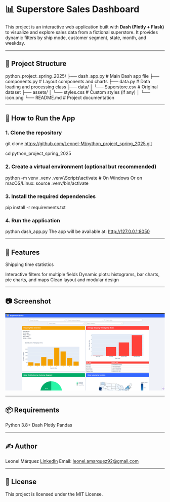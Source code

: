 # 📊 Superstore Sales Dashboard

This project is an interactive web application built with **Dash (Plotly + Flask)** to visualize and explore sales data from a fictional superstore. It provides dynamic filters by ship mode, customer segment, state, month, and weekday.

---

## 📁 Project Structure
python_project_spring_2025/
├── dash_app.py # Main Dash app file
├── components.py # Layout components and charts
├── data.py # Data loading and processing class
├── data/
│ └── Superstore.csv # Original dataset
├── assets/
│ └── styles.css # Custom styles (if any)
│ └── icon.png
└── README.md # Project documentation

---

## 🚀 How to Run the App

### 1. Clone the repository

git clone https://github.com/Leonel-M/python_project_spring_2025.git 

cd python_project_spring_2025

### 2. Create a virtual environment (optional but recommended)

python -m venv .venv
.venv\Scripts\activate    # On Windows
Or on macOS/Linux:
source .venv/bin/activate

### 3. Install the required dependencies
pip install -r requirements.txt

### 4. Run the application
python dash_app.py
The app will be available at: http://127.0.0.1:8050

---

## 🧠 Features
Shipping time statistics

Interactive filters for multiple fields
Dynamic plots: histograms, bar charts, pie charts, and maps
Clean layout and modular design

---

## 📷 Screenshot
![Dashboard Screenshot](assets/screenshot.png)

---

## 📦 Requirements
Python 3.8+
Dash
Plotly
Pandas

---

## ✍️ Author
Leonel Márquez
[LinkedIn](https://www.linkedin.com/in/leonel-marquez-sanchez/)
Email: leonel.amarquez92@gmail.com

---

## 📜 License
This project is licensed under the MIT License.
